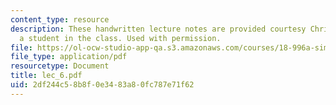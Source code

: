```yaml
---
content_type: resource
description: These handwritten lecture notes are provided courtesy Christina Goddard,
  a student in the class. Used with permission.
file: https://ol-ocw-studio-app-qa.s3.amazonaws.com/courses/18-996a-simplicity-theory-spring-2004/2df244c58b8f0e3483a80fc787e71f62_lec_6.pdf
file_type: application/pdf
resourcetype: Document
title: lec_6.pdf
uid: 2df244c5-8b8f-0e34-83a8-0fc787e71f62
---
```

